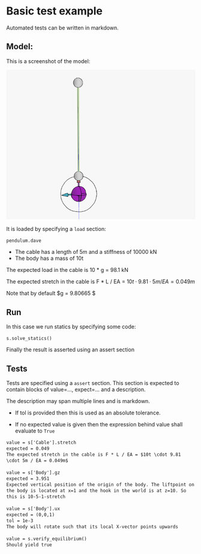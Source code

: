 # Basic test example

Automated tests can be written in markdown.



## Model:

This is a screenshot of the model:

![image-20240227113749611](./image-20240227113749611.png)

It is loaded by specifying a `load` section:

```load
pendulum.dave
```



- The cable has a length of 5m and a stiffness of 10000 kN
- The body has a mass of 10t

The expected load in the cable is 10 * g = 98.1 kN

The expected stretch in the cable is F * L / EA = $10t \cdot 9.81 \cdot 5m / EA = 0.049m$

Note that by default $g = 9.80665 $



## Run

In this case we run statics by specifying some code:

```actions
s.solve_statics()
```



Finally the result is asserted using an assert section

## Tests

Tests are specified using a `assert` section. This section is expected to contain blocks of value=..., expect=... and a description.

The description may span multiple lines and is markdown.

- If tol is provided then this is used as an absolute tolerance.

- If no expected value is given then the expression behind value shall evaluate to `True`

```assert
value = s['Cable'].stretch
expected = 0.049
The expected stretch in the cable is F * L / EA = $10t \cdot 9.81 \cdot 5m / EA = 0.049m$

value = s['Body'].gz
expected = 3.951
Expected vertical position of the origin of the body. The liftpoint on the body is located at x=1 and the hook in the world is at z=10. So this is 10-5-1-stretch

value = s['Body'].ux
expected = (0,0,1)
tol = 1e-3
The body will rotate such that its local X-vector points upwards

value = s.verify_equilibrium()
Should yield true
```

